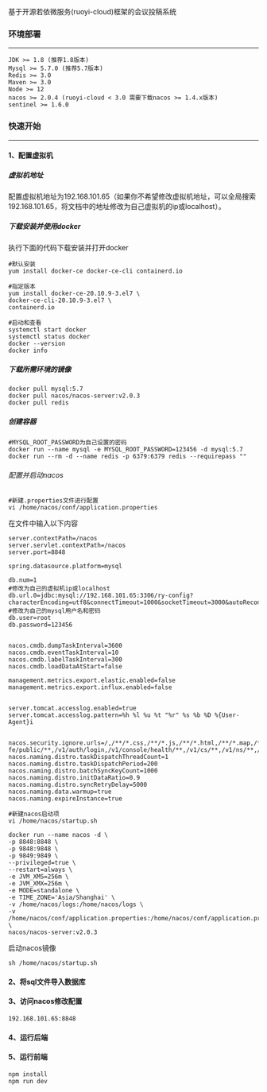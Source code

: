 基于开源若依微服务(ruoyi-cloud)框架的会议投稿系统



### 环境部署
***
```
JDK >= 1.8 (推荐1.8版本)
Mysql >= 5.7.0 (推荐5.7版本)
Redis >= 3.0
Maven >= 3.0
Node >= 12
nacos >= 2.0.4 (ruoyi-cloud < 3.0 需要下载nacos >= 1.4.x版本)
sentinel >= 1.6.0
```
### 快速开始
***
#### 1、配置虚拟机
##### 虚拟机地址
配置虚拟机地址为192.168.101.65（如果你不希望修改虚拟机地址，可以全局搜索192.168.101.65，将文档中的地址修改为自己虚拟机的ip或localhost）。
##### 下载安装并使用docker
执行下面的代码下载安装并打开docker
```
#默认安装
yum install docker-ce docker-ce-cli containerd.io
```

```
#指定版本
yum install docker-ce-20.10.9-3.el7 \ 
docker-ce-cli-20.10.9-3.el7 \  
containerd.io
```

```
#启动和查看 
systemctl start docker
systemctl status docker
docker --version
docker info
```

##### 下载所需环境的镜像
```
docker pull mysql:5.7
docker pull nacos/nacos-server:v2.0.3
docker pull redis
```
##### 创建容器
```
#MYSQL_ROOT_PASSWORD为自己设置的密码
docker run --name mysql -e MYSQL_ROOT_PASSWORD=123456 -d mysql:5.7
docker run --rm -d --name redis -p 6379:6379 redis --requirepass ""
```
###### 配置并启动nacos
```
#新建.properties文件进行配置
vi /home/nacos/conf/application.properties
```
在文件中输入以下内容
```
server.contextPath=/nacos
server.servlet.contextPath=/nacos
server.port=8848

spring.datasource.platform=mysql

db.num=1
#修改为自己的虚拟机ip或localhost
db.url.0=jdbc:mysql://192.168.101.65:3306/ry-config?characterEncoding=utf8&connectTimeout=1000&socketTimeout=3000&autoReconnect=true&useUnicode=true&useSSL=false&serverTimezone=UTC
#修改为自己的mysql用户名和密码
db.user=root
db.password=123456


nacos.cmdb.dumpTaskInterval=3600
nacos.cmdb.eventTaskInterval=10
nacos.cmdb.labelTaskInterval=300
nacos.cmdb.loadDataAtStart=false

management.metrics.export.elastic.enabled=false
management.metrics.export.influx.enabled=false


server.tomcat.accesslog.enabled=true
server.tomcat.accesslog.pattern=%h %l %u %t "%r" %s %b %D %{User-Agent}i


nacos.security.ignore.urls=/,/**/*.css,/**/*.js,/**/*.html,/**/*.map,/**/*.svg,/**/*.png,/**/*.ico,/console-fe/public/**,/v1/auth/login,/v1/console/health/**,/v1/cs/**,/v1/ns/**,/v1/cmdb/**,/actuator/**,/v1/console/server/**
nacos.naming.distro.taskDispatchThreadCount=1
nacos.naming.distro.taskDispatchPeriod=200
nacos.naming.distro.batchSyncKeyCount=1000
nacos.naming.distro.initDataRatio=0.9
nacos.naming.distro.syncRetryDelay=5000
nacos.naming.data.warmup=true
nacos.naming.expireInstance=true
```

```
#新建nacos启动项
vi /home/nacos/startup.sh
```

```
docker run --name nacos -d \
-p 8848:8848 \
-p 9848:9848 \
-p 9849:9849 \
--privileged=true \
--restart=always \
-e JVM_XMS=256m \
-e JVM_XMX=256m \
-e MODE=standalone \
-e TIME_ZONE='Asia/Shanghai' \
-v /home/nacos/logs:/home/nacos/logs \
-v /home/nacos/conf/application.properties:/home/nacos/conf/application.properties \
nacos/nacos-server:v2.0.3
```
启动nacos镜像
```
sh /home/nacos/startup.sh
```
#### 2、将sql文件导入数据库

#### 3、访问nacos修改配置
```
192.168.101.65:8848
```

#### 4、运行后端

#### 5、运行前端
```
npm install
npm run dev
```